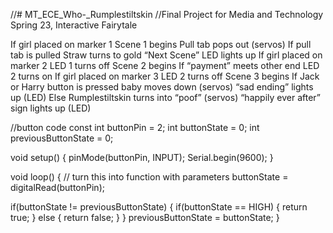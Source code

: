 //# MT_ECE_Who-_Rumplestiltskin
//Final Project for Media and Technology Spring 23, Interactive Fairytale

If girl placed on marker 1
	Scene 1 begins
	Pull tab pops out (servos)
	If pull tab is pulled
		Straw turns to gold
		“Next Scene” LED lights up
    If girl placed on marker 2
      LED 1 turns off
      Scene 2 begins
      If “payment” meets other end
        LED 2 turns on
        If girl placed on marker 3
          LED 2 turns off
          Scene 3 begins
          If Jack or Harry button is pressed
            baby moves down (servos)
            “sad ending” lights up (LED)
          Else
            Rumplestiltskin turns into “poof” (servos)
            “happily ever after” sign lights up (LED)

//button code
const int buttonPin = 2;
int buttonState = 0;
int previousButtonState = 0;

void setup() {
  pinMode(buttonPin, INPUT);
  Serial.begin(9600);
}

void loop() { // turn this into function with parameters
  buttonState = digitalRead(buttonPin);

  if(buttonState != previousButtonState) {
    if(buttonState == HIGH) {
      return true;
    } else {
      return false;
    }
  }
  previousButtonState = buttonState;
}
